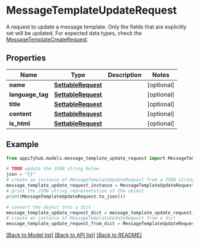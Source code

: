 # MessageTemplateUpdateRequest

A request to update a message template. Only the fields that are explicitly set will be updated. For expected data types, check the [MessageTemplateCreateRequest](#/components/schemas/MessageTemplateCreateRequest). 

## Properties

Name | Type | Description | Notes
------------ | ------------- | ------------- | -------------
**name** | [**SettableRequest**](SettableRequest.md) |  | [optional] 
**language_tag** | [**SettableRequest**](SettableRequest.md) |  | [optional] 
**title** | [**SettableRequest**](SettableRequest.md) |  | [optional] 
**content** | [**SettableRequest**](SettableRequest.md) |  | [optional] 
**is_html** | [**SettableRequest**](SettableRequest.md) |  | [optional] 

## Example

```python
from appifyhub.models.message_template_update_request import MessageTemplateUpdateRequest

# TODO update the JSON string below
json = "{}"
# create an instance of MessageTemplateUpdateRequest from a JSON string
message_template_update_request_instance = MessageTemplateUpdateRequest.from_json(json)
# print the JSON string representation of the object
print(MessageTemplateUpdateRequest.to_json())

# convert the object into a dict
message_template_update_request_dict = message_template_update_request_instance.to_dict()
# create an instance of MessageTemplateUpdateRequest from a dict
message_template_update_request_from_dict = MessageTemplateUpdateRequest.from_dict(message_template_update_request_dict)
```
[[Back to Model list]](../README.md#documentation-for-models) [[Back to API list]](../README.md#documentation-for-api-endpoints) [[Back to README]](../README.md)


